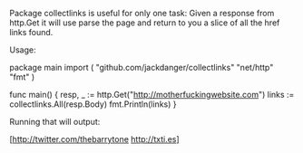 Package collectlinks is useful for only one task:
  Given a response from http.Get it will use parse the page and
  return to you a slice of all the href links found.

Usage:

   package main
   import (
     "github.com/jackdanger/collectlinks"
     "net/http"
     "fmt"
   )

   func main() {
     resp, _ := http.Get("http://motherfuckingwebsite.com")
     links := collectlinks.All(resp.Body)
     fmt.Println(links)
   }


Running that will output:

   [http://twitter.com/thebarrytone http://txti.es]

